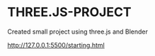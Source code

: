 # THREE.JS-PROJECT
Created small project using three.js and Blender

http://127.0.0.1:5500/starting.html
